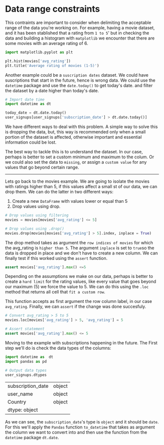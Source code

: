 # Data range constraints

This contraints are important to consider when delimiting the acceptable range of the data you're working on. For example, having a movie dataset, and it has been stablished that a rating from `1 to 5`' but in checking the data and building a histogram with `matplotlib` we encounter that there are some movies with an average rating of 6.

```python
import matplotlib.pyplot as plt

plt.hist(movies['avg_rating'])
plt.title('Average rating of movies (1-5)')
```

Another example could be a `suscription dates` dataset. We could have suscriptions that start in the future, hence is wrong data. We could use the `datetime` package and use the `date.today()` to get today's date. and filter the dataset by a date higher than today's date.

```python
# Import date time
import datetime as dt

today_date = dt.date.today()
user_signups[user_signups['subscription_date'] > dt.date.today()]
```

We have different ways to deal with this problem. A simple way to solve this is dropping the data, but, this way is recommended only when a small portion of the dataset is affected, otherwise important and essential information could be lost.

The best way to tackle this is to understand the dataset. In our case, perhaps is better to set a custom minimum and maximum to the colum. Or we could also set the data to `missing`, or assign a `custom value` for any values that go beyond certain range.

---
Lets go back to the movies example. We are going to isolate the movies with ratings higher than 5, if this values affect a small st of our data, we can drop them. We can do the latter in two different ways:

1. Create a new `DataFrame` with values lower or equal than 5
2. Drop values using drop.


```python
# Drop values using filtering
movies = movies[movies['avg_rating'] <= 5]

# Drop values using .drop()
movies.drop(movies[movies['avg_rating'] > 5].index, inplace = True)
```
The drop method takes as argument the `row indices of movies` for which the avg_rating is `higher than 5`. The argument `inplace` is set to `true`so the data is dropped in place and we don't have to create a new column. We can finally test if this worked using the `assert` function.

```python
assert movies['avg_rating'].max() <=5
```

Depending on the assumptions we make on our data, perhaps is better to create a `hard limit` for the rating values, like every value that goes beyond our maximum (5) we force the value to 5. We can do this using the `.loc` method that returns all cell that `fit a custom row`.

This function accepts as first argument the row column label, in our case `avg_rating`. Finally, we can `assert` if the change was done succesfuly.

```python 
# Convert avg_rating > 5 to 5
movies.loc[movies['avg_rating'] > 5, 'avg_rating'] = 5

# Assert statement
assert movies['avg_rating'].max() <= 5
```

Moving to the example with subscriptions happening in the future. The First step we'll do is check the data types of the columns:

```python
import datetime as  dt
import pandas as pd

# Output data types
user_signups.dtypes
```
|||
|--|--|
|subscription_date|object|
|user_name|object|
|Country|object|
|dtype: object|

As we can see, the `subscription_date`'s type is `object` and it should be `date`. For this we'll apply the `Pandas` function `to_datetime` that takes as argument the column we want to convert into and then use the function from the `datetime` package `dt.date`.


